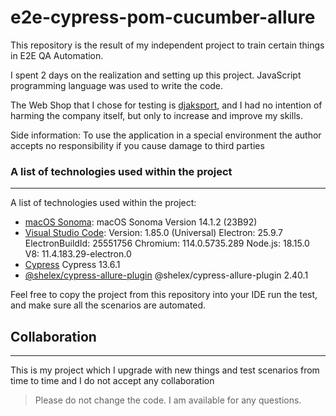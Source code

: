 # e2e-cypress-pom-cucumber-allure

This repository is the result of my independent project to train certain things in E2E QA Automation.

I spent 2 days on the realization and setting up this project. JavaScript programming language was used to write the code.

The Web Shop that I chose for testing is [djaksport](https://www.djaksport.com/), and I had no intention of harming the company itself, but only to increase and improve my skills.

Side information: To use the application in a special environment the author accepts no responsibility if you cause damage to third parties

### A list of technologies used within the project
***
A list of technologies used within the project:
* [macOS Sonoma](https://support.apple.com/en-us/HT214032): macOS Sonoma Version 14.1.2 (23B92)
* [Visual Studio Code](https://code.visualstudio.com/): Version: 1.85.0 (Universal) Electron: 25.9.7 ElectronBuildId: 25551756 Chromium: 114.0.5735.289 Node.js: 18.15.0 V8: 11.4.183.29-electron.0
* [Cypress](https://www.cypress.io/) Cypress 13.6.1
* [@shelex/cypress-allure-plugin](https://www.npmjs.com/package/@shelex/cypress-allure-plugin) @shelex/cypress-allure-plugin 2.40.1

Feel free to copy the project from this repository into your IDE run the test, and make sure all the scenarios are automated.

## Collaboration
***
This is my project which I upgrade with new things and test scenarios from time to time and I do not accept any collaboration
> Please do not change the code. 
> I am available for any questions.
